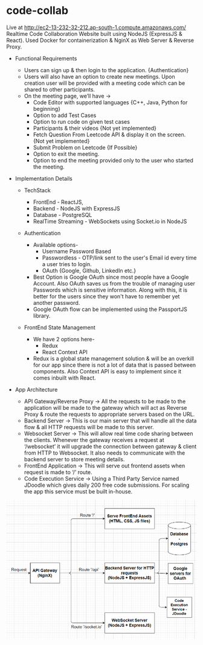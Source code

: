 # code-collab
Live at http://ec2-13-232-32-212.ap-south-1.compute.amazonaws.com/
Realtime Code Collaboration Website built using NodeJS (ExpressJS &amp; React). Used Docker for containerization &amp; NginX as Web Server &amp; Reverse Proxy.

- Functional Requirements
  - Users can sign up & then login to the application. {Authentication}
  - Users will also have an option to create new meetings. Upon creation user will be provided with a meeting code which can be shared to other participants.
  - On the meeting page, we’ll have ->
    - Code Editor with supported languages {C++, Java, Python for beginning}
    - Option to add Test Cases
    - Option to run code on given test cases
    - Participants & their videos {Not yet implemented}
    - Fetch Question From Leetcode API & display it on the screen. {Not yet implemented}
    - Submit Problem on Leetcode {If Possible}
    - Option to exit the meeting.
    - Option to end the meeting provided only to the user who started the meeting. 

- Implementation Details
  - TechStack 
    - FrontEnd - ReactJS, 
    - Backend - NodeJS with ExpressJS
    - Database - PostgreSQL
    - RealTime Streaming - WebSockets using Socket.io in NodeJS

  - Authentication
    - Available options-
      - Username Password Based
      - Passwordless - OTP/link sent to the user's Email id every time a user tries to login.
      - OAuth {Google, Github, LinkedIn etc.}
    - Best Option is Google OAuth since most people have a Google Account. Also OAuth saves us from the trouble of managing user Passwords which is sensitive information. Along with this, it is better for the users since they won't have to remember yet another password.
    - Google OAuth flow can be implemented using the PassportJS library.

  - FrontEnd State Management
    - We have 2 options here-
      - Redux 
      - React Context API
    - Redux is a global state management solution & will be an overkill for our app since there is not a lot of data that is passed between components. Also Context API is easy to implement since it comes inbuilt with React.

- App Architecture
  - API Gateway/Reverse Proxy -> All the requests to be made to the application will be made to the gateway which will act as Reverse Proxy & route the requests to appropriate servers based on the URL.
  - Backend Server -> This is our main server that will handle all the data flow & all HTTP requests will be made to this server.
  - Websocket Server -> This will allow real time code sharing between the clients. Whenever the gateway receives a request at ‘/websocket’ it will upgrade the connection between gateway & client from HTTP to Websocket. It also needs to communicate with the backend server to store meeting details.
  - FrontEnd Application -> This will serve out frontend assets when request is made to ‘/’ route.
  - Code Execution Service -> Using a Third Party Service named JDoodle which gives daily 200 free code submissions. For scaling the app this service must be built in-house.

![Screenshot](./screenshots/AppArchitecture.PNG)  
